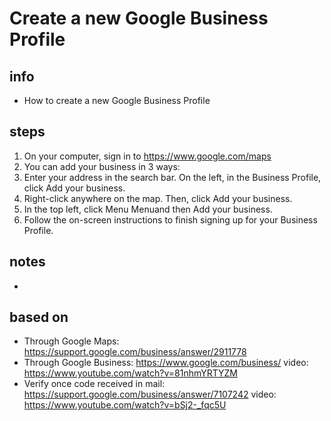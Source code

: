 # Create a new Google Business Profile  

## info  
* How to create a new Google Business Profile

## steps  
1. On your computer, sign in to https://www.google.com/maps
2. You can add your business in 3 ways:
3. Enter your address in the search bar. On the left, in the Business Profile, click Add your business.
4. Right-click anywhere on the map. Then, click Add your business.
5. In the top left, click Menu Menuand then Add your business.
6. Follow the on-screen instructions to finish signing up for your Business Profile.

## notes  
*  

## based on  
*  Through Google Maps: https://support.google.com/business/answer/2911778
*  Through Google Business: https://www.google.com/business/ video: https://www.youtube.com/watch?v=81nhmYRTYZM
*  Verify once code received in mail: https://support.google.com/business/answer/7107242  video: https://www.youtube.com/watch?v=bSj2-_fqc5U

